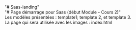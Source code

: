 "# Saas-landing" <br>
"# Page démarrage pour Saas (début Module - Cours 2)" <br>
Les modèles présentées : template1; template 2, et template 3. <br>
La page qui sera utilisée avec les images : index.html
